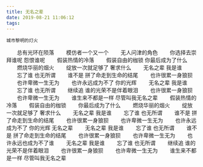 ```yaml
---
title: 无名之辈
date: 2019-08-21 11:06:12
tags:
---
```

    城市黎明的灯火
　　总有光环在陨落
　　模仿者一个又一个
　　无人问津的角色
　　你选择去崇拜谁呢 怨恨谁呢
　　假装热情的冷落
　　假装自由的枷锁
你最后成为了什么
　　燃烧华丽的烟火
　　绽放一次就足够了 奢求什么
　　无名之辈 我是谁
　　忘了谁 也无所谓
　　谁不是 拼了命走到生命的结尾
　　也许很累一身狼狈
　　也许卑微一生无为
　　也许永远成为不了 你的光辉
　　无名之辈 我是谁
　　忘了谁 也无所谓
　　继续追 谁的光荣不是伴着眼泪
　　也许很累一身狼狈
　　也许卑微一生无为
　　谁生来不都是一样 尽管叫我无名之辈
　　假装热情的冷落
　　假装自由的枷锁
　　你最后成为了什么
　　燃烧华丽的烟火
　　绽放一次就足够了 奢求什么
　　无名之辈 我是谁
　　忘了谁 也无所谓
　　谁不是 拼了命走到生命的结尾
　　也许很累一身狼狈
　　也许卑微一生无为
　　也许永远成为不了 你的光辉 无名之辈
　　无名之辈 我是谁
　　忘了谁 也无所谓
　　谁不是 拼了命走到生命的结尾
　　也许很累一身狼狈
　　也许卑微一生无为
　　也许永远也成为不了谁
　　无名之辈 我是谁
　　忘了谁 也无所谓
　　继续追 谁的光荣不是伴着眼泪
　　也许很累一身狼狈
　　也许卑微一生无为
　　谁生来不都是一样 尽管叫我无名之辈